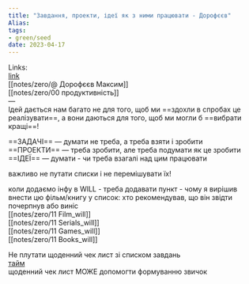 ```yaml
---
title: "Завдання, проекти, ідеї як з ними працювати - Дорофєєв"
Alias: 
tags:
- green/seed
date: 2023-04-17
---
```

Links:  
[link](https://www.youtube.com/watch?v=1Zr_ydPsmas)  
[[notes/zero/@ Дорофєєв Максим]]  
[[notes/zero/00 продуктивність]]  
—  
Ідей дається нам багато не для того, щоб ми ==здохли в спробах це реалізувати==, а вони даються для того, щоб ми могли б ==вибрати кращі==!

==ЗАДАЧІ== — думати не треба, а треба взяти і зробити  
==ПРОЕКТИ== — треба зробити, але треба подумати як це зробити  
==ІДЕЇ== — думати - чи треба взагалі над цим працювати 

важливо не путати списки і не перемішувати їх!

коли додаємо інфу в WILL - треба додавати пункт - чому я вирішив внести цю фільм/книгу у список: хто рекомендував, що він звідти почерпнув або виніс  
[[notes/zero/11 Film_will]]  
[[notes/zero/11 Serials_will]]  
[[notes/zero/11 Games_will]]  
[[notes/zero/11 Books_will]]

Не плутати щоденний чек лист зі списком завдань  
[тайм](https://youtu.be/1Zr_ydPsmas?t=1042)  
щоденний чек лист МОЖЕ допомогти формуванню звичок
